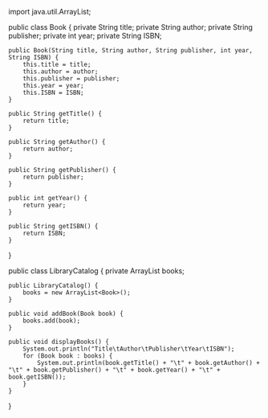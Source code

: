 import java.util.ArrayList;

public class Book {
    private String title;
    private String author;
    private String publisher;
    private int year;
    private String ISBN;

    public Book(String title, String author, String publisher, int year, String ISBN) {
        this.title = title;
        this.author = author;
        this.publisher = publisher;
        this.year = year;
        this.ISBN = ISBN;
    }

    public String getTitle() {
        return title;
    }

    public String getAuthor() {
        return author;
    }

    public String getPublisher() {
        return publisher;
    }

    public int getYear() {
        return year;
    }

    public String getISBN() {
        return ISBN;
    }
}

public class LibraryCatalog {
    private ArrayList<Book> books;

    public LibraryCatalog() {
        books = new ArrayList<Book>();
    }

    public void addBook(Book book) {
        books.add(book);
    }

    public void displayBooks() {
        System.out.println("Title\tAuthor\tPublisher\tYear\tISBN");
        for (Book book : books) {
            System.out.println(book.getTitle() + "\t" + book.getAuthor() + "\t" + book.getPublisher() + "\t" + book.getYear() + "\t" + book.getISBN());
        }
    }
}
